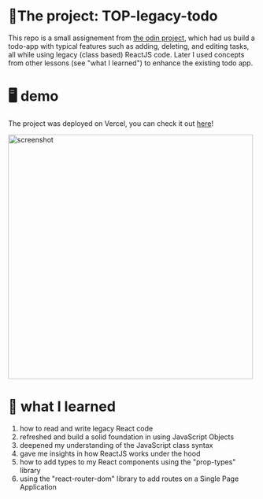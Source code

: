 # 💭The project: TOP-legacy-todo
This repo is a small assignement from  [the odin project]([https://www.theodinproject.com/lessons/node-path-react-new-class-based-components](https://www.theodinproject.com/lessons/node-path-react-new-class-based-components)), which had us build a todo-app with typical features such as adding, deleting, and editing tasks, all while using legacy (class based) ReactJS code. Later I used concepts from other lessons (see "what I learned") to enhance the existing todo app.

# 🖥️ demo
The project was deployed on Vercel, you can check it out [here](http://top-legacy-todo.vercel.app)!

<img width="497" alt="screenshot" src="https://github.com/codeScourge/TOP-legacy-todo/assets/91263900/2c512077-f072-40fb-9a23-fa7361b250e0">

# 🪼 what I learned
  1.  how to read and write legacy React code
  2.  refreshed and build a solid foundation in using JavaScript Objects
  3.  deepened my understanding of the JavaScript class syntax
  4.  gave me insights in how ReactJS works under the hood
  5.  how to add types to my React components using the "prop-types" library
  6.  using the "react-router-dom" library to add routes on a Single Page Application

